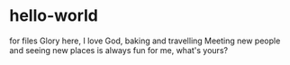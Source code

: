 # hello-world
for files
Glory here, I love God, baking and travelling 
Meeting new people and seeing new places is always fun for me, what's yours?
